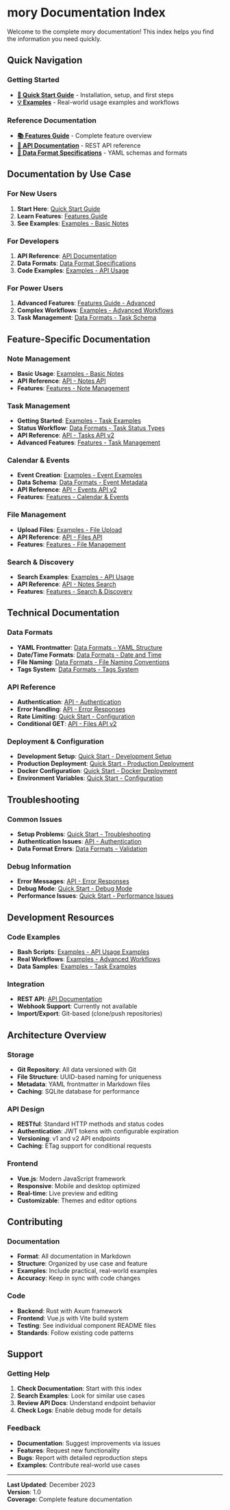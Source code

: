 # mory Documentation Index

Welcome to the complete mory documentation! This index helps you find the information you need quickly.

## Quick Navigation

### Getting Started
- **[🚀 Quick Start Guide](QUICK_START.md)** - Installation, setup, and first steps
- **[💡 Examples](EXAMPLES.md)** - Real-world usage examples and workflows

### Reference Documentation
- **[📚 Features Guide](FEATURES.md)** - Complete feature overview
- **[🔌 API Documentation](API.md)** - REST API reference
- **[📄 Data Format Specifications](DATA_FORMATS.md)** - YAML schemas and formats

## Documentation by Use Case

### For New Users
1. **Start Here**: [Quick Start Guide](QUICK_START.md#prerequisites)
2. **Learn Features**: [Features Guide](FEATURES.md#core-features) 
3. **See Examples**: [Examples - Basic Notes](EXAMPLES.md#basic-notes)

### For Developers
1. **API Reference**: [API Documentation](API.md)
2. **Data Formats**: [Data Format Specifications](DATA_FORMATS.md)
3. **Code Examples**: [Examples - API Usage](EXAMPLES.md#api-usage-examples)

### For Power Users
1. **Advanced Features**: [Features Guide - Advanced](FEATURES.md#advanced-task-features)
2. **Complex Workflows**: [Examples - Advanced Workflows](EXAMPLES.md#advanced-workflows)
3. **Task Management**: [Data Formats - Task Schema](DATA_FORMATS.md#task-metadata-schema)

## Feature-Specific Documentation

### Note Management
- **Basic Usage**: [Examples - Basic Notes](EXAMPLES.md#basic-notes)
- **API Reference**: [API - Notes API](API.md#notes-api)
- **Features**: [Features - Note Management](FEATURES.md#note-management)

### Task Management
- **Getting Started**: [Examples - Task Examples](EXAMPLES.md#task-examples)
- **Status Workflow**: [Data Formats - Task Status Types](DATA_FORMATS.md#task-status-types)
- **API Reference**: [API - Tasks API v2](API.md#tasks-api-v2)
- **Advanced Features**: [Features - Task Management](FEATURES.md#task-management)

### Calendar & Events
- **Event Creation**: [Examples - Event Examples](EXAMPLES.md#event-examples)
- **Data Schema**: [Data Formats - Event Metadata](DATA_FORMATS.md#event-metadata-schema)
- **API Reference**: [API - Events API v2](API.md#events-api-v2)
- **Features**: [Features - Calendar & Events](FEATURES.md#calendar--events)

### File Management
- **Upload Files**: [Examples - File Upload](EXAMPLES.md#api-usage-examples)
- **API Reference**: [API - Files API](API.md#files-api)
- **Features**: [Features - File Management](FEATURES.md#file-management)

### Search & Discovery
- **Search Examples**: [Examples - API Usage](EXAMPLES.md#api-usage-examples)
- **API Reference**: [API - Notes Search](API.md#post-notes)
- **Features**: [Features - Search & Discovery](FEATURES.md#search--discovery)

## Technical Documentation

### Data Formats
- **YAML Frontmatter**: [Data Formats - YAML Structure](DATA_FORMATS.md#yaml-frontmatter-structure)
- **Date/Time Formats**: [Data Formats - Date and Time](DATA_FORMATS.md#date-and-time-formats)
- **File Naming**: [Data Formats - File Naming Conventions](DATA_FORMATS.md#file-naming-conventions)
- **Tags System**: [Data Formats - Tags System](DATA_FORMATS.md#tags-system)

### API Reference
- **Authentication**: [API - Authentication](API.md#authentication)
- **Error Handling**: [API - Error Responses](API.md#error-responses)
- **Rate Limiting**: [Quick Start - Configuration](QUICK_START.md#configuration)
- **Conditional GET**: [API - Files API v2](API.md#files-api-v2)

### Deployment & Configuration
- **Development Setup**: [Quick Start - Development Setup](QUICK_START.md#development-setup)
- **Production Deployment**: [Quick Start - Production Deployment](QUICK_START.md#production-deployment)
- **Docker Configuration**: [Quick Start - Docker Deployment](QUICK_START.md#docker-deployment-recommended)
- **Environment Variables**: [Quick Start - Configuration](QUICK_START.md#configuration)

## Troubleshooting

### Common Issues
- **Setup Problems**: [Quick Start - Troubleshooting](QUICK_START.md#troubleshooting)
- **Authentication Issues**: [API - Authentication](API.md#authentication)
- **Data Format Errors**: [Data Formats - Validation](DATA_FORMATS.md#validation-and-error-handling)

### Debug Information
- **Error Messages**: [API - Error Responses](API.md#error-responses)
- **Debug Mode**: [Quick Start - Debug Mode](QUICK_START.md#debug-mode)
- **Performance Issues**: [Quick Start - Performance Issues](QUICK_START.md#performance-issues)

## Development Resources

### Code Examples
- **Bash Scripts**: [Examples - API Usage Examples](EXAMPLES.md#api-usage-examples)
- **Real Workflows**: [Examples - Advanced Workflows](EXAMPLES.md#advanced-workflows)
- **Data Samples**: [Examples - Task Examples](EXAMPLES.md#task-examples)

### Integration
- **REST API**: [API Documentation](API.md)
- **Webhook Support**: Currently not available
- **Import/Export**: Git-based (clone/push repositories)

## Architecture Overview

### Storage
- **Git Repository**: All data versioned with Git
- **File Structure**: UUID-based naming for uniqueness
- **Metadata**: YAML frontmatter in Markdown files
- **Caching**: SQLite database for performance

### API Design
- **RESTful**: Standard HTTP methods and status codes
- **Authentication**: JWT tokens with configurable expiration
- **Versioning**: v1 and v2 API endpoints
- **Caching**: ETag support for conditional requests

### Frontend
- **Vue.js**: Modern JavaScript framework
- **Responsive**: Mobile and desktop optimized
- **Real-time**: Live preview and editing
- **Customizable**: Themes and editor options

## Contributing

### Documentation
- **Format**: All documentation in Markdown
- **Structure**: Organized by use case and feature
- **Examples**: Include practical, real-world examples
- **Accuracy**: Keep in sync with code changes

### Code
- **Backend**: Rust with Axum framework
- **Frontend**: Vue.js with Vite build system
- **Testing**: See individual component README files
- **Standards**: Follow existing code patterns

## Support

### Getting Help
1. **Check Documentation**: Start with this index
2. **Search Examples**: Look for similar use cases
3. **Review API Docs**: Understand endpoint behavior
4. **Check Logs**: Enable debug mode for details

### Feedback
- **Documentation**: Suggest improvements via issues
- **Features**: Request new functionality
- **Bugs**: Report with detailed reproduction steps
- **Examples**: Contribute real-world use cases

---

**Last Updated**: December 2023  
**Version**: 1.0  
**Coverage**: Complete feature documentation